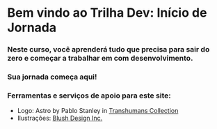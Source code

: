 # **Bem vindo ao Trilha Dev: Início de Jornada**

### Neste curso, você aprenderá tudo que precisa para sair do zero  e começar a trabalhar em com desenvolvimento.

### Sua jornada começa aqui!

### Ferramentas e serviços de apoio para este site:

- Logo: Astro by Pablo Stanley in [Transhumans Collection](https://blush.design/collections/i6aPXTYbSUdZEveWhgik/transhumans)
- Ilustrações: [Blush Design Inc.](https://blush.design/pt)
